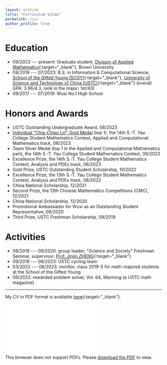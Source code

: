 ```yaml
---
layout: archive
title: "Curriculum Vitae"
permalink: /cv/
author_profile: true
---
```


Education
===

* 09/2023 --- present: Graduate student, [Division of Applied Mathematics](https://appliedmath.brown.edu/){:target="_blank"}, Brown University 
* 09/2019 --- 07/2023: B.S. in Information & Computational Science, [School of the Gifted Young (SCGY)](http://en.scgy.ustc.edu.cn/){:target="_blank"}, [University of Science and Technology of China (USTC)](http://en.ustc.edu.cn/){:target="_blank"} (overall GPA: 3.96/4.3, rank in the major: 1st/40) 
* 09/2017 --- 07/2019: Wuxi No.1 High School 


Honors and Awards
===

* USTC Outstanding Undergraduate Award, 06/2023 
* [Individual "Chia-Chiao Lin" Gold Medal](../files/awards/2023YauGold.jpg) (top 1), the 14th S.-T. Yau College Student Mathematics Contest, Applied and Computational Mathematics track, 06/2023 
* Team Silver Medal (top 1 in the Applied and Computational Mathematics part), the 14th S.-T. Yau College Student Mathematics Contest, 06/2023 
* Excellence Prize, the 14th S.-T. Yau College Student Mathematics Contest, Analysis and PDEs track, 06/2023 
* Gold Prize, USTC Outstanding Student Scholarship, 10/2022 
* Excellence Prize, the 13th S.-T. Yau College Student Mathematics Contest, Analysis and PDEs track, 08/2022 
* China National Scholarship, 12/2021 
* Second Prize, the 13th Chinese Mathematics Competitions (CMC), 12/2021 
* China National Scholarship, 12/2020 
* Promotional Ambassador for Wuxi as an Outstanding Student Representative, 08/2020 
* Third Prize, USTC Freshman Scholarship, 09/2019 


Activities
===

* 09/2019 --- 06/2020: group leader, "Science and Society" Freshman Seminar, supervisor: [Prof. Jinjin ZHENG](http://staff.ustc.edu.cn/~jjzheng/){:target="_blank"} 
* 09/2019 --- 06/2023: USTC cycling team 
* 03/2022 --- 06/2023: monitor, class 2019-3 for math-majored students at the School of the Gifted Young 
* 06/2022: rewarded problem solver, Vol. 64, Warming (a USTC math magazine) 


---

My CV in PDF format is available [here](../files/cv.pdf){:target="_blank"}. 

<object data="../files/cv.pdf" type="application/pdf" width="700px" height="700px">
    <embed src="../files/cv.pdf">
        <p>This browser does not support PDFs. Please <a href="../files/cv.pdf">download the PDF</a> to view.</p>
    </embed>
</object>
